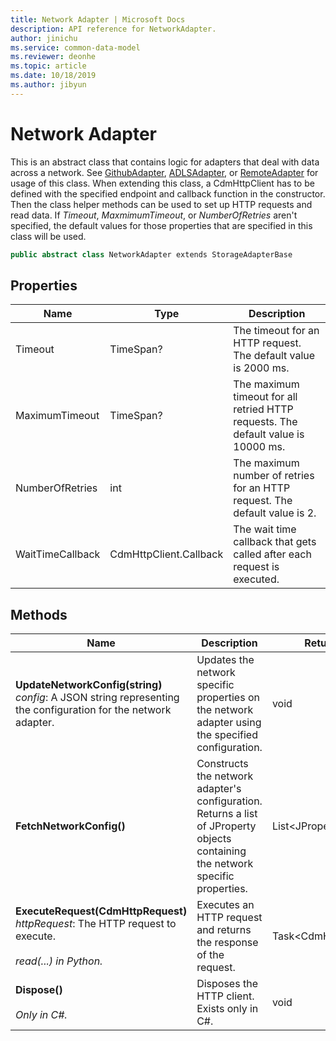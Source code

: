 ```yaml
---
title: Network Adapter | Microsoft Docs
description: API reference for NetworkAdapter.
author: jinichu
ms.service: common-data-model
ms.reviewer: deonhe 
ms.topic: article
ms.date: 10/18/2019
ms.author: jibyun
---
```


# Network Adapter

This is an abstract class that contains logic for adapters that deal with data across a network. See [GithubAdapter](githubadapter.md), [ADLSAdapter](adlsadapter.md), or [RemoteAdapter](remoteadapter.md) for usage of this class. When extending this class, a CdmHttpClient has to be defined with the specified endpoint and callback function in the constructor. Then the class helper methods can be used to set up HTTP requests and read data. If *Timeout*, *MaxmimumTimeout*, or *NumberOfRetries* aren't specified, the default values for those properties that are specified in this class will be used. 

```csharp
public abstract class NetworkAdapter extends StorageAdapterBase
```

## Properties
|Name|Type|Description|
|---|---|---|
|Timeout|TimeSpan?|The timeout for an HTTP request. The default value is 2000 ms.|
|MaximumTimeout|TimeSpan?|The maximum timeout for all retried HTTP requests. The default value is 10000 ms.|
|NumberOfRetries|int|The maximum number of retries for an HTTP request. The default value is 2.|
|WaitTimeCallback|CdmHttpClient.Callback|The wait time callback that gets called after each request is executed.|

## Methods
|Name|Description|Return Type|
|---|---|---|
|**UpdateNetworkConfig(string)**<br/>*config*: A JSON string representing the configuration for the network adapter.|Updates the network specific properties on the network adapter using the specified configuration.|void|
|**FetchNetworkConfig()**|Constructs the network adapter's configuration. Returns a list of JProperty objects containing the network specific properties.|List\<JProperty>|
|**ExecuteRequest(CdmHttpRequest)**<br/>*httpRequest*: The HTTP request to execute.<br/><br/>*read(...) in Python.*|Executes an HTTP request and returns the response of the request.|Task\<CdmHttpResponse>|
|**Dispose()**<br/><br/>*Only in C#.*|Disposes the HTTP client. Exists only in C#.|void|


